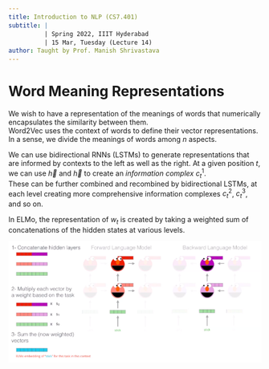 ```yaml
---
title: Introduction to NLP (CS7.401)
subtitle: |
          | Spring 2022, IIIT Hyderabad
          | 15 Mar, Tuesday (Lecture 14)
author: Taught by Prof. Manish Shrivastava
---
```


# Word Meaning Representations
We wish to have a representation of the meanings of words that numerically encapsulates the similarity between them.  
Word2Vec uses the context of words to define their vector representations. In a sense, we divide the meanings of words among $n$ aspects.  

We can use bidirectional RNNs (LSTMs) to generate representations that are informed by contexts to the left as well as the right. At a given position $t$, we can use $\overrightarrow{h}$ and $\overleftarrow{h}$ to create an *information complex* $c_t^1$.  
These can be further combined and recombined by bidirectional LSTMs, at each level creating more comprehensive information complexes $c_t^2$, $c_t^3$, and so on.  

In ELMo, the representation of $w_t$ is created by taking a weighted sum of concatenations of the hidden states at various levels.

![Embedding by Concatenation & Summing](emb.png)